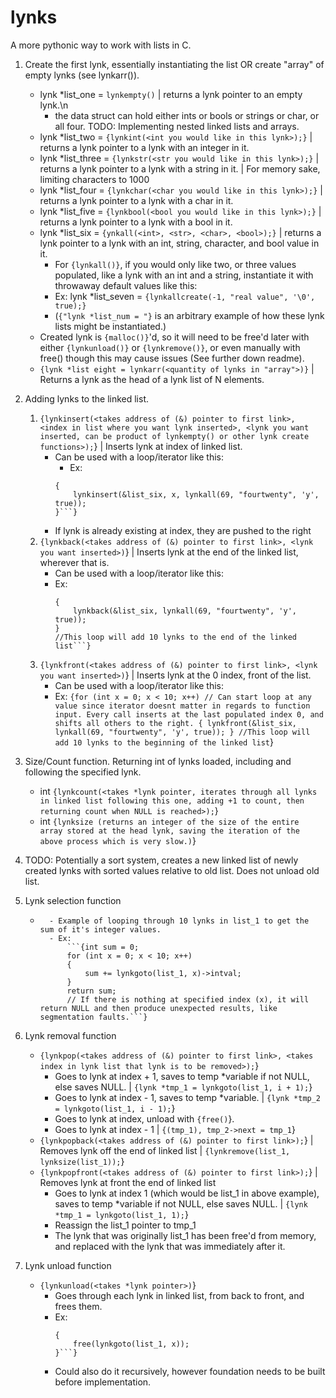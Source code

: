 # lynks
A more pythonic way to work with lists in C.
1. Create the first lynk, essentially instantiating the list OR create "array" of empty lynks (see lynkarr(<size>)).
    - lynk *list_one = ```lynkempty()``` | returns a lynk pointer to an empty lynk.\n
        - the data struct can hold either ints or bools or strings or char, or all four. TODO: Implementing nested linked lists and arrays.
    - lynk *list_two = ```{lynkint(<int you would like in this lynk>);}``` | returns a lynk pointer to a lynk with an integer in it.
    - lynk *list_three = ```{lynkstr(<str you would like in this lynk>);}``` | returns a lynk pointer to a lynk with a string in it.  | For memory sake, limiting characters to 1000
    - lynk *list_four = ```{lynkchar(<char you would like in this lynk>);}``` | returns a lynk pointer to a lynk with a char in it.
    - lynk *list_five = ```{lynkbool(<bool you would like in this lynk>);}``` | returns a lynk pointer to a lynk with a bool in it.
    - lynk *list_six = ```{ynkall(<int>, <str>, <char>, <bool>);}``` | returns a lynk pointer to a lynk with an int, string, character, and bool value in it.
        - For ```{lynkall()}```, if you would only like two, or three values populated, like a lynk with an int and a string, instantiate it with throwaway default values like this:
        - Ex:
            lynk *list_seven = ```{lynkallcreate(-1, "real value", '\0', true);}```
        - (```{"lynk *list_num = "}``` is an arbitrary example of how these lynk lists might be instantiated.)
    - Created lynk is ```{malloc()}```'d, so it will need to be free'd later with either ```{lynkunload()}``` or ```{lynkremove()}```, or even manually with free() though this may cause issues (See further down readme).
    - ```{lynk *list eight = lynkarr(<quantity of lynks in "array">)}``` | Returns a lynk as the head of a lynk list of N elements.

2. Adding lynks to the linked list.
    1. ```{lynkinsert(<takes address of (&) pointer to first link>, <index in list where you want lynk inserted>, <lynk you want inserted, can be product of lynkempty() or other lynk create functions>);```} | Inserts lynk at index of linked list.
        - Can be used with a loop/iterator like this:
            - Ex:
            ```{for (int x = 0; x < 10; x++)
            {
                lynkinsert(&list_six, x, lynkall(69, "fourtwenty", 'y', true));
            }```}
        - If lynk is already existing at index, they are pushed to the right
    2. ```{lynkback(<takes address of (&) pointer to first link>, <lynk you want inserted>)```} | Inserts lynk at the end of the linked list, wherever that is.
        - Can be used with a loop/iterator like this:
        - Ex:
            ```{for (int x = 0; x < 10; x++) // Can start loop at any value since iterator doesnt matter in regards to function input. Every call inserts at the last populated index + 1.
            {
                lynkback(&list_six, lynkall(69, "fourtwenty", 'y', true));
            }
            //This loop will add 10 lynks to the end of the linked list```}
    3. ```{lynkfront(<takes address of (&) pointer to first link>, <lynk you want inserted>)```} | Inserts lynk at the 0 index, front of the list.
        - Can be used with a loop/iterator like this:
        - Ex:
                ```{for (int x = 0; x < 10; x++) // Can start loop at any value since iterator doesnt matter in regards to function input. Every call inserts at the last populated index 0, and shifts all others to the right.
                {
                    lynkfront(&list_six, lynkall(69, "fourtwenty", 'y', true));
                }
                //This loop will add 10 lynks to the beginning of the linked list```}

3. Size/Count function. Returning int of lynks loaded, including and following the specified lynk.
    - int ```{lynkcount(<takes *lynk pointer, iterates through all lynks in linked list following this one, adding +1 to count, then returning count when NULL is reached>);```}
    - int ```{lynksize (returns an integer of the size of the entire array stored at the head lynk, saving the iteration of the above process which is very slow.)```}


4. TODO: Potentially a sort system, creates a new linked list of newly created lynks with sorted values relative to old list. Does not unload old list.

5. Lynk selection function
    - ```{lynkgoto(<takes *lynk pointer>, <takes index of lynk you would like selected>)
        - Example of looping through 10 lynks in list_1 to get the sum of it's integer values.
        - Ex:
            ```{int sum = 0;
            for (int x = 0; x < 10; x++)
            {
                sum += lynkgoto(list_1, x)->intval;
            }
            return sum;
            // If there is nothing at specified index (x), it will return NULL and then produce unexpected results, like segmentation faults.```}

6. Lynk removal function
    - ```{lynkpop(<takes address of (&) pointer to first link>, <takes index in lynk list that lynk is to be removed>);```}
        - Goes to lynk at index + 1, saves to temp *variable if not NULL, else saves NULL. | ```{lynk *tmp_1 = lynkgoto(list_1, i + 1);```}
        - Goes to lynk at index - 1, saves to temp *variable. | ```{lynk *tmp_2 = lynkgoto(list_1, i - 1);```}
        - Goes to lynk at index, unload with ```{free()```}.
        - Goes to lynk at index - 1 | ```{(tmp_1), tmp_2->next = tmp_1```}
    - ```{lynkpopback(<takes address of (&) pointer to first link>);```} | Removes lynk off the end of linked list | ```{lynkremove(list_1, lynksize(list_1));```}
    - ```{lynkpopfront(<takes address of (&) pointer to first link>);```} | Removes lynk at front the end of linked list
        - Goes to lynk at index 1 (which would be list_1 in above example), saves to temp *variable if not NULL, else saves NULL. | ```{lynk *tmp_1 = lynkgoto(list_1, 1);```}
        - Reassign the list_1 pointer to tmp_1
        - The lynk that was originally list_1 has been free'd from memory, and replaced with the lynk that was immediately after it.

7. Lynk unload function
    - ```{lynkunload(<takes *lynk pointer>)```}
        - Goes through each lynk in linked list, from back to front, and frees them.
        - Ex:
            ```{for (int x = lynksize(list_1) - 1, x >= 0, x--)
            {
                free(lynkgoto(list_1, x));
            }```}
        - Could also do it recursively, however foundation needs to be built before implementation.


